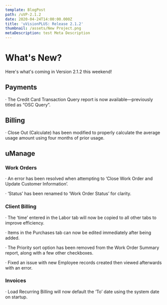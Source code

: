 ```yaml
---
template: BlogPost
path: /uVP-2.1.2
date: 2020-04-24T14:00:00.000Z
title: 'uVisionPLUS: Release 2.1.2'
thumbnail: /assets/New Project.png
metaDescription: test Meta Description
---
```

# What's New?

Here's what's coming in Version 2.1.2 this weekend!

## Payments

· The Credit Card Transaction Query report is now available—previously titled as “OSC Query”.

## Billing

· Close Out (Calculate) has been modified to properly calculate the average usage amount using four months of prior usage.

## uManage

### Work Orders

· An error has been resolved when attempting to ‘Close Work Order and Update Customer Information’.

· ‘Status’ has been renamed to ‘Work Order Status’ for clarity.

### Client Billing

· The ‘time’ entered in the Labor tab will now be copied to all other tabs to improve efficiency.

· Items in the Purchases tab can now be edited immediately after being added.

· The Priority sort option has been removed from the Work Order Summary report, along with a few other checkboxes.

· Fixed an issue with new Employee records created then viewed afterwards with an error.

### Invoices

· Load Recurring Billing will now default the ‘To’ date using the system date on startup.
